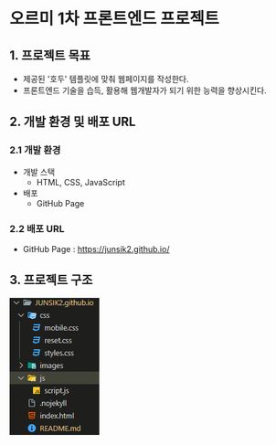 # 오르미 1차 프론트엔드 프로젝트

## 1. 프로젝트 목표
* 제공된 '호두' 템플릿에 맞춰 웹페이지를 작성한다.
* 프론트엔드 기술을 습득, 활용해 웹개발자가 되기 위한 능력을 향상시킨다.

## 2. 개발 환경 및 배포 URL

### 2.1 개발 환경
* 개발 스택
    * HTML, CSS, JavaScript
* 배포
    * GitHub Page

### 2.2 배포 URL
* GitHub Page : https://junsik2.github.io/


## 3. 프로젝트 구조
<img src="./images/folder.png" width="" height=""></img>
